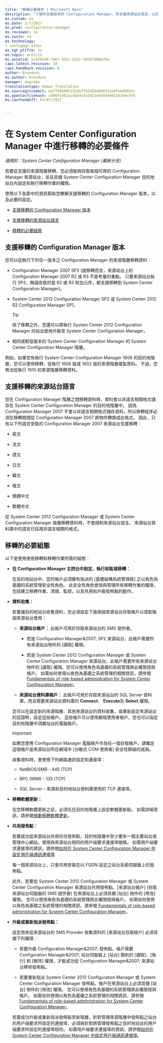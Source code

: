 ```yaml
---
title: "移轉必要條件 | Microsoft Docs"
description: "了解所支援版本的 Configuration Manager、所支援來源站台語言，以及必要設定，以進行移轉。"
ms.custom: na
ms.date: 3/7/2017
ms.prod: configuration-manager
ms.reviewer: na
ms.suite: na
ms.technology:
- configmgr-other
ms.tgt_pltfrm: na
ms.topic: article
ms.assetid: ec976930-7467-4d3c-b33c-991bf408a74a
caps.latest.revision: 10
caps.handback.revision: 0
author: Brenduns
ms.author: brenduns
manager: angrobe
translationtype: Human Translation
ms.sourcegitcommit: ee7f69bd65152deffb2456d9807e1e8fee8802ec
ms.openlocfilehash: cd90f5462ac4bb4c0a2021e6d5dde65161b9c5f6
ms.lasthandoff: 03/07/2017


---
```

# <a name="prerequisites-for-migration-in-system-center-configuration-manager"></a>在 System Center Configuration Manager 中進行移轉的必要條件

*適用於：System Center Configuration Manager (最新分支)*

若要從支援的來源階層移轉，您必須能夠存取每個可用的 Configuration Manager 來源站台，並且具備 System Center Configuration Manager 目的地站台內設定和執行移轉作業的權限。  

 使用以下各節中的資訊幫助您瞭解支援移轉的 Configuration Manager 版本，以及必要的設定。  

-   [支援移轉的 Configuration Manager 版本](#BKMK_SupportedMigrationVersions)  

-   [支援移轉的來源站台語言](#BKMK_SorceSiteLanguage)  

-   [移轉的必要組態](#BKMK_Required_Configurations)  

##  <a name="BKMK_SupportedMigrationVersions"></a> 支援移轉的 Configuration Manager 版本  
 您可以從執行下列任一版本之 Configuration Manager 的來源階層移轉資料：  

-   Configuration Manager 2007 SP2 (就移轉而言，來源站台上的 Configuration Manager 2007 R2 或 R3 不是考量的重點。 只要來源站台執行 SP2，無論安裝的是 R2 或 R3 附加元件，都支援移轉到 System Center Configuration Manager)。  

-   System Center 2012 Configuration Manager SP2 或 System Center 2012 R2 Configuration Manager SP1。  

    > [!TIP]  
    >  除了移轉之外，您還可以將執行 System Center 2012 Configuration Manager 的站台就地升級至 System Center Configuration Manager。  

-   相同或較低版本的 System Center Configuration Manager 的 System Center Configuration Manager 階層。  

  例如，如果您有執行 System Center Configuration Manager 1606 的目的地階層，您可以使用移轉，從執行 1606 版或 1602 版的來源階層複製資料。 不過，您無法從執行 1610 的來源階層移轉資料。  


##  <a name="BKMK_SorceSiteLanguage"></a> 支援移轉的來源站台語言  
 您在 Configuration Manager 階層之間移轉資料時，資料會以非語言相關格式儲存在 System Center Configuration Manager 的目的地階層中。 因為 Configuration Manager 2007 不會以非語言相關格式儲存資料，所以移轉程序必須在移轉期間從 Configuration Manager 2007 將物件轉換成此格式。 因此，只有以下列語言安裝的 Configuration Manager 2007 來源站台支援移轉：  

-   英文  

-   法文  

-   德文  

-   日文  

-   韓文  

-   俄文  

-   簡體中文  

-   繁體中文  

從 System Center 2012 Configuration Manager 或 System Center Configuration Manager 階層移轉資料時，不會限制來源站台語言。 來源站台資料庫中的語言已採用非語言相關的格式。  

##  <a name="BKMK_Required_Configurations"></a> 移轉的必要組態  
以下是使用使用移轉和移轉作業所需的組態︰  

-   **在 Configuration Manager 主控台中設定、執行和監視移轉：**  

     在目的地站台中，您的帳戶必須擁有指派的 [基礎結構系統管理員] 之以角色為基礎的系統管理安全性角色。 此安全性角色會授與管理所有移轉作業的權限，包括建立移轉作業、清理、監控，以及共用和升級發佈點的動作。  

-   **資料收集：**  

     若要讓目的地站台收集資料，您必須設定下面兩個來源站台存取帳戶以搭配每個來源站台使用：  

    -   **來源站台帳戶：** 此帳戶可用於存取來源站台的 SMS 提供者。  

        -   若是 Configuration Manager&2007; SP2 來源站台，此帳戶需要所有來源站台物件的 [讀取] 權限。  

        -   若是 System Center 2012 Configuration Manager 或 System Center Configuration Manager 來源站台，此帳戶需要所有來源站台物件的 [讀取] 權限。您可以使用角色為基礎的系統管理將此權限授與帳戶。 如需如何使用以角色為基礎之系統管理的相關資訊，請參閱 [Fundamentals of role-based administration for System Center Configuration Manager](../../core/understand/fundamentals-of-role-based-administration.md)。  

    -   **來源站台資料庫帳戶：** 此帳戶可用於存取來源站台的 SQL Server 資料庫，而且需要來源站台資料庫的 **Connect**、 **Execute**及 **Select** 權限。  

    您可以在設定新的來源階層、其他來源站台的資料收集，或重新設定來源站台的認證時，設定這些帳戶。 這些帳戶可以使用網域使用者帳戶，您也可以指定目的地階層中頂層站台的電腦帳戶。  

    > [!IMPORTANT]  
    >  如果您使用 Configuration Manager 電腦帳戶作為任一個存取帳戶，請確定這個帳戶是來源站台所在網域中 [分散式 COM 使用者] 安全性群組的成員。  

    收集資料時，會使用下列網路通訊協定和連接埠：  

    -   NetBIOS/SMB - 445 (TCP)  

    -   RPC (WMI) - 135 (TCP)  

    -   SQL Server - 來源和目的地站台資料庫使用的 TCP 連接埠。  

-   **移轉軟體更新：**  

     在您移轉軟體更新之前，必須先在目的地階層上設定軟體更新點。 如需詳細資訊，請參閱[規劃移轉軟體更新](../../core/migration/planning-for-the-migration-of-objects.md#Plan_migrate_Software_updates)。  

-   **共用發佈點：**  

     若要成功從來源站台共用任何發佈點，目的地階層中至少要有一個主要站台或管理中心網站，使用與來源站台相同的用戶端要求連接埠號碼。 如需用戶端要求連接埠的資訊，請參閱[如何在 System Center Configuration Manager 中設定用戶端通訊連接埠](../../core/clients/deploy/configure-client-communication-ports.md)  

     每一個來源站台上，只會共用安裝在以 FQDN 設定之站台系統伺服器上的發佈點。  

     此外，若要從 System Center 2012 Configuration Manager 或 System Center Configuration Manager 來源站台共用發佈點，[來源站台帳戶] (存取來源站台伺服器的 SMS 提供者) 在來源站台上必須具備 [站台] 物件的 [修改] 權限。 您可以使用角色為基礎的系統管理將此權限授與帳戶。 如需如何使用以角色為基礎之系統管理的相關資訊，請參閱 [Fundamentals of role-based administration for System Center Configuration Manager](../../core/understand/fundamentals-of-role-based-administration.md)。  


-   **升級或重新指派發佈點：**  

     設定用來從來源站台的 SMS Provider 收集資料的 [來源站台存取帳戶]  必須具備下列權限：  

    -   若要升級 Configuration Manager&2007; 發佈點，帳戶需要 Configuration Manager&2007; 站台伺服器上 [站台] 類別的 [讀取]、[執行] 和 [刪除] 權限，才能成功從 Configuration Manager&2007; 來源站台移除發佈點。  

    -   若要重新指派 System Center 2012 Configuration Manager 或 System Center Configuration Manager 發佈點，帳戶在來源站台上必須具備 [站台] 物件的 [修改] 權限。 您可以使用角色為基礎的系統管理將此權限授與帳戶。 如需如何使用以角色為基礎之系統管理的相關資訊，請參閱 [Fundamentals of role-based administration for System Center Configuration Manager](../../core/understand/fundamentals-of-role-based-administration.md)。  

     若要成功升級或重新指派發佈點至新階層，針對管理來源階層中發佈點之站台的用戶端要求所設定的連接埠，必須與針對將管理發佈點之目的地站台的用戶端要求所設定的連接埠相符。 如需用戶端要求連接埠的資訊，請參閱[如何在 System Center Configuration Manager 中設定用戶端通訊連接埠](../../core/clients/deploy/configure-client-communication-ports.md)。  


